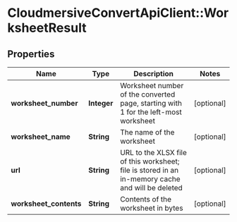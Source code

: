 # CloudmersiveConvertApiClient::WorksheetResult

## Properties
Name | Type | Description | Notes
------------ | ------------- | ------------- | -------------
**worksheet_number** | **Integer** | Worksheet number of the converted page, starting with 1 for the left-most worksheet | [optional] 
**worksheet_name** | **String** | The name of the worksheet | [optional] 
**url** | **String** | URL to the XLSX file of this worksheet; file is stored in an in-memory cache and will be deleted | [optional] 
**worksheet_contents** | **String** | Contents of the worksheet in bytes | [optional] 


